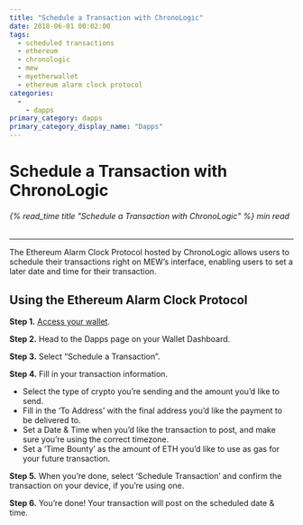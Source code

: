 ```yaml
---
title: "Schedule a Transaction with ChronoLogic"
date: 2018-06-01 00:02:00
tags:
  - scheduled transactions
  - ethereum
  - chronologic
  - mew
  - myetherwallet
  - ethereum alarm clock protocol
categories:
  - 
    - dapps
primary_category: dapps
primary_category_display_name: "Dapps"
---
```


# **Schedule a Transaction with ChronoLogic**

###### {% read_time title "Schedule a Transaction with ChronoLogic" %} min read

* * *

The Ethereum Alarm Clock Protocol hosted by ChronoLogic allows users to schedule their transactions right on MEW’s interface, enabling users to set a later date and time for their transaction.

## **Using the Ethereum Alarm Clock Protocol**

**Step 1.** [Access your wallet](/@@@@@@/getting-started/how-to-access-your-wallet/).

**Step 2.** Head to the Dapps page on your Wallet Dashboard.

**Step 3.** Select “Schedule a Transaction”.

**Step 4.** Fill in your transaction information.

-   Select the type of crypto you’re sending and the amount you’d like to send.
-   Fill in the ‘To Address’ with the final address you’d like the payment to be delivered to.
-   Set a Date & Time when you’d like the transaction to post, and make sure you’re using the correct timezone.
-   Set a ‘Time Bounty’ as the amount of ETH you’d like to use as gas for your future transaction.

**Step 5.** When you’re done, select ‘Schedule Transaction’ and confirm the transaction on your device, if you’re using one.

**Step 6.** You’re done! Your transaction will post on the scheduled date & time.
